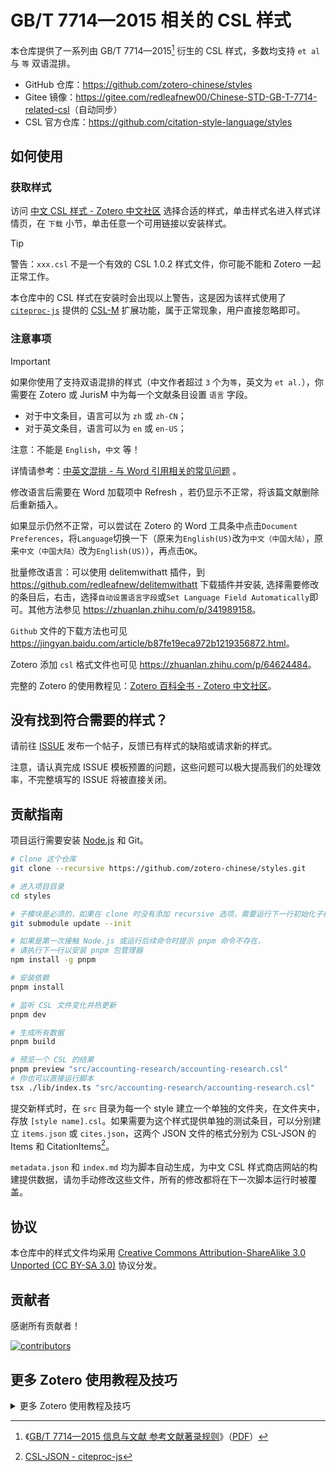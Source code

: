 # GB/T 7714—2015 相关的 CSL 样式

本仓库提供了一系列由 GB/T 7714—2015[^gbt7714] 衍生的 CSL 样式，多数均支持 `et al` 与 `等` 双语混排。

[^gbt7714]: 《[GB/T 7714—2015 信息与文献 参考文献著录规则](https://std.samr.gov.cn/gb/search/gbDetailed?id=71F772D8055ED3A7E05397BE0A0AB82A)》（[PDF](http://www.cessp.org.cn/a258.html)）

- GitHub 仓库：<https://github.com/zotero-chinese/styles>
- Gitee 镜像：<https://gitee.com/redleafnew00/Chinese-STD-GB-T-7714-related-csl>（自动同步）
- CSL 官方仓库：<https://github.com/citation-style-language/styles>

## 如何使用

### 获取样式

访问 [中文 CSL 样式 - Zotero 中文社区](https://zotero-chinese.com/styles/) 选择合适的样式，单击样式名进入样式详情页，在 `下载` 小节，单击任意一个可用链接以安装样式。

> [!TIP]
>
> 警告：`xxx.csl` 不是一个有效的 CSL 1.0.2 样式文件，你可能不能和 Zotero 一起正常工作。
>
> 本仓库中的 CSL 样式在安装时会出现以上警告，这是因为该样式使用了 [`citeproc-js`](https://github.com/Juris-M/citeproc-js) 提供的 [CSL-M](https://citeproc-js.readthedocs.io/en/latest/csl-m/index.html) 扩展功能，属于正常现象，用户直接忽略即可。

### 注意事项

> [!IMPORTANT]
> 如果你使用了支持双语混排的样式（中文作者超过 `3` 个为`等`，英文为 `et al.`），你需要在 Zotero 或 JurisM 中为每一个文献条目设置 `语言` 字段。
>
> - 对于中文条目，语言可以为 `zh` 或 `zh-CN`；
> - 对于英文条目，语言可以为 `en` 或 `en-US`；
>
> 注意：不能是 `English`，`中文` 等！
>
> 详情请参考：[中英文混排 - 与 Word 引用相关的常见问题](https://zotero-chinese.com/user-guide/faqs/word-addon#中英文混排) 。

修改语言后需要在 Word 加载项中 Refresh ，若仍显示不正常，将该篇文献删除后重新插入。

如果显示仍然不正常，可以尝试在 Zotero 的 Word 工具条中点击`Document Preferences`，将`Language`切换一下（原来为`English(US)`改为`中文（中国大陆）`，原来`中文（中国大陆）`改为`English(US)`），再点击`OK`。

批量修改语言：可以使用 delitemwithatt 插件，到 <https://github.com/redleafnew/delitemwithatt> 下载插件并安装,
选择需要修改的条目后，右击，选择`自动设置语言字段`或`Set Language Field Automatically`即可。其他方法参见 <https://zhuanlan.zhihu.com/p/341989158>。

`Github` 文件的下载方法也可见 <https://jingyan.baidu.com/article/b87fe19eca972b1219356872.html>。

Zotero 添加 `csl` 格式文件也可见 <https://zhuanlan.zhihu.com/p/64624484>。

完整的 Zotero 的使用教程见：[Zotero 百科全书 - Zotero 中文社区](https://zotero-chinese.com/user-guide/)。

## 没有找到符合需要的样式？

请前往 [ISSUE](https://github.com/zotero-chinese/styles/issues/new/choose) 发布一个帖子，反馈已有样式的缺陷或请求新的样式。

注意，请认真完成 ISSUE 模板预置的问题，这些问题可以极大提高我们的处理效率，不完整填写的 ISSUE 将被直接关闭。

## 贡献指南

项目运行需要安装 [Node.js](https://nodejs.org/zh-cn/) 和 Git。

```bash
# Clone 这个仓库
git clone --recursive https://github.com/zotero-chinese/styles.git

# 进入项目目录
cd styles

# 子模块是必须的，如果在 clone 时没有添加 recursive 选项，需要运行下一行初始化子模块
git submodule update --init

# 如果是第一次接触 Node.js 或运行后续命令时提示 pnpm 命令不存在，
# 请执行下一行以安装 pnpm 包管理器
npm install -g pnpm

# 安装依赖
pnpm install

# 监听 CSL 文件变化并热更新
pnpm dev

# 生成所有数据
pnpm build

# 预览一个 CSL 的结果
pnpm preview "src/accounting-research/accounting-research.csl"
# 你也可以直接运行脚本
tsx ./lib/index.ts "src/accounting-research/accounting-research.csl"
```

提交新样式时，在 `src` 目录为每一个 style 建立一个单独的文件夹，在文件夹中，存放 `[style name].csl`。如果需要为这个样式提供单独的测试条目，可以分别建立 `items.json` 或 `cites.json`，这两个 JSON 文件的格式分别为 CSL-JSON 的 Items 和 CitationItems[^csl-json]。

[^csl-json]: [CSL-JSON - citeproc-js](https://citeproc-js.readthedocs.io/en/latest/csl-json/markup.html)

`metadata.json` 和 `index.md` 均为脚本自动生成，为中文 CSL 样式商店网站的构建提供数据，请勿手动修改这些文件，所有的修改都将在下一次脚本运行时被覆盖。

## 协议

本仓库中的样式文件均采用 [Creative Commons Attribution-ShareAlike 3.0 Unported (CC BY-SA 3.0)](http://creativecommons.org/licenses/by-sa/3.0/) 协议分发。

## 贡献者

感谢所有贡献者！

[![contributors](https://contrib.rocks/image?repo=zotero-chinese/styles)](https://github.com/zotero-chinese/styles/graphs/contributors)

## 更多 Zotero 使用教程及技巧

<details>

<summary>更多 Zotero 使用教程及技巧</summary>

Zotero 使用参见[软件随心 https://zhuanlan.zhihu.com/c_1071081428967743488](https://zhuanlan.zhihu.com/c_1071081428967743488)。

一个 `PDF` 的 Zotero 使用简短教程《优雅地用 Zotero 进行文献管理和论文写作》，见
<https://github.com/redleafnew/Zotero_introduction/releases>
或 <https://zhuanlan.zhihu.com/p/113170814>。

Zotero 便携版的安装与使用见 <https://zhuanlan.zhihu.com/p/350797263>。

Zotero 怎么调整条目显示的大小，总觉得太小了见 <https://zhuanlan.zhihu.com/p/384398075>。

Zotero 如何展开和折叠所有条目见<https://zhuanlan.zhihu.com/p/544153534>。

Zotero 重装系统后 Word 工具条恢复的方法见 <https://zhuanlan.zhihu.com/p/350567611>。

Zotero Word 工具条不出现如何解决见 <https://zhuanlan.zhihu.com/p/365392235>。

ZoteroWord 中插入文献时如何默认打开经典视图见 <https://zhuanlan.zhihu.com/p/358078407>。

Zotero 中常用的一些批处理用的 `JavaScript` 脚本见[zotero-javascripts](https://github.com/redleafnew/zotero-javascripts)。

Zotero 利用 JavaScript 备份配置和数据见 <https://zhuanlan.zhihu.com/p/357859432>。

Zotero 数据、设置的备份与恢复-视频 <https://zhuanlan.zhihu.com/p/360084592>。

Zotero 设置的备份与恢复见 <https://zhuanlan.zhihu.com/p/350546813>。

Zotero 数据的备份与恢复见 <https://zhuanlan.zhihu.com/p/350549136>。

Zotero 如何新建一个 profile？<https://zhuanlan.zhihu.com/p/404906012>。

Zotero 如何选中重复条目中的部分条目 <https://zhuanlan.zhihu.com/p/406824204>。

Zotero 批量删除（合并）重复文献见 <https://zhuanlan.zhihu.com/p/352324486>。

Zotero 使参考文献列表中某些作者名字加粗，加星，刷新后保留见 <https://zhuanlan.zhihu.com/p/353770101>。

Zotero 参考文献编号位数增加后如何对齐见 <https://zhuanlan.zhihu.com/p/366711117>。

Zotero 中使用`GB/7714-2015`相关 `csl` 时文末显示的访问日期如何隐藏？<https://zhuanlan.zhihu.com/p/349555378>。

Zotero 使用 GB/T 7714 2015 样式期刊类型显示为[Z]的原因及解决方法见<https://zhuanlan.zhihu.com/p/497855911>。

Zotero 右键菜单中为什么没有 `Find Available PDF`？<https://zhuanlan.zhihu.com/p/348697024>。

Zotero 插件 Add-ons 无法打开的解决办法<https://zhuanlan.zhihu.com/p/536832783>。

Zotero 插件（扩展）的安装--以`茉莉花（jasminum）`为例 <https://zhuanlan.zhihu.com/p/347628976>。

Zotero 利用`jasminum（茉莉花）`安装或更新部分中文网站 `translator`<https://zhuanlan.zhihu.com/p/347642670>。

Zotero 中无关闭、最大化、最小化、窗口标题的窗口移动或放大缩小的方法 <https://zhuanlan.zhihu.com/p/343640809>。

Zotero 如何查看 `My Library` 中的文献属于哪个分类（文件夹）？<https://zhuanlan.zhihu.com/p/340591764>。

Zotero 如何只查找一个文件夹下的条目见<https://zhuanlan.zhihu.com/p/491245011>。

Zotero 同步文献库和附件 <https://zhuanlan.zhihu.com/p/339443686>。

Zotero 利用 `ZotFile` 管理附件参见 <https://zhuanlan.zhihu.com/p/337801423>。

设置 `ZotFile` 支持重命名移动更多文件格式-以 caj 文件为例 <https://zhuanlan.zhihu.com/p/340847784>。

今天安装了 `ZotFile` 插件，想请教一下大家怎么用它把以前导入的论文题目也给改过来见 <https://zhuanlan.zhihu.com/p/365665469>。

`ZotFile` 如何让不同主题的参考文献附件放在同一个文件夹 <https://zhuanlan.zhihu.com/p/426839229>。

`ZotFile` 怎么样可以只导出多篇文献 PDF？见<https://zhuanlan.zhihu.com/p/447109035>。

Zotero 删除条目（题录）时同时删除 `PDF` 附件的另一方法 <https://zhuanlan.zhihu.com/p/338159167>。

Zotero 如何将文件位置恢复到 storage 中？<https://zhuanlan.zhihu.com/p/420831288> 。

Zotero 怎么看自带的存贮(storage)剩余情况呢 <https://zhuanlan.zhihu.com/p/427955654>。

Zotero 如何清空 Zotero 自带的免费 300M 存贮空间（storage）见<https://zhuanlan.zhihu.com/p/596614249>。

Zotero 安装 ZotFile 后删除条目和附件见 <https://zhuanlan.zhihu.com/p/369141058>。

Zotero 6.0 如何使用系统默认的 PDF 阅读器？见<https://gitee.com/zotero-chinese/zotero-chinese/issues/I4YNR2>。

Zotero 不用代码不用其它软件清理使用 ZotFile 后删除条目剩余的游离附件 <https://zhuanlan.zhihu.com/p/422215186>。

Zotero 如何设置打开 PDF 附件的软件 <https://zhuanlan.zhihu.com/p/373952017>。

Zotero `style csl` 文件简单编辑参见 <https://zhuanlan.zhihu.com/p/336009544>。

Zotero 在 citationstyles.org 可视化编辑 csl 时如何使用自己的文献调试见 <https://zhuanlan.zhihu.com/p/437380542>。

Zotero 如何删除参考文献列表末尾的点（.）见<https://zhuanlan.zhihu.com/p/450850667>。

中文 `PDF` 识别---`jasminum` 使用参见 <https://zhuanlan.zhihu.com/p/329870430>。

不显示参考文献中的 `URL` 网址的方法见 <https://zhuanlan.zhihu.com/p/328773377>。

Zotero 自己的 style 或 translator 总是被恢复为官方的怎么办？见[[Zotero]自己的 style 或 translator 总是被恢复为官方的怎么办？](https://zhuanlan.zhihu.com/p/367843528)。

彻底解决参考文献显示网址及 DOI 问题见 <https://zhuanlan.zhihu.com/p/355842318>。

Word 参考文献列表末尾有 DOI，想修改 CSL 文件，但 CSL 代码找不到相应字段修改，怎么办？见<https://zhuanlan.zhihu.com/p/478072852>。

Zotero 直接同时生成“等”和“et al”(视频讲解)<https://zhuanlan.zhihu.com/p/342753388>。

使用 `JurisM Style` 实现同时生成“`et al`”和“`等`”见 <https://zhuanlan.zhihu.com/p/317108621>。

Zotero 修改版终于可以原生支持同时生成“`et al`”和“`等`”了 <https://zhuanlan.zhihu.com/p/314928204>。

Zotero 参考文献列表只出现一个作者，然后就是等了，怎么样出现全部作者的名字见 <https://zhuanlan.zhihu.com/p/367609914>。

Zoteroet al 或等前的逗号如何删除见 <https://zhuanlan.zhihu.com/p/372796326>。

Zotero 如何使用期刊缩写名称见 <https://zhuanlan.zhihu.com/p/372247762>。

Zotero 作者缩写如何改为全称？见 <https://zhuanlan.zhihu.com/p/393376982>。

Zotero 批量修改条目（文献）语言 <https://zhuanlan.zhihu.com/p/341989158>。

`Word` 中的文献如何导入到 Zotero 库中 <https://zhuanlan.zhihu.com/p/309597293>。

Zotero 批量文章题目大小写转为首字母大写的方法（含视频）<https://zhuanlan.zhihu.com/p/283889592>。

Zotero 作者姓名全部大写如何改为词首字母大写见 <https://zhuanlan.zhihu.com/p/393454241>。

Zotero 作者姓名批量修改为首字母大写见 <https://zhuanlan.zhihu.com/p/354481222>。

Zotero 生成双语参考文献的变通实现方法（含视频讲解）<https://zhuanlan.zhihu.com/p/282826403>。

Zotero 标准的引用方法（视频讲解）见<https://zhuanlan.zhihu.com/p/491375843>。

Zotero 分类、标签和关联的使用 <https://zhuanlan.zhihu.com/p/275707703>。

Zotero 数十篇文献同时去除同一个标签要怎么操作呢？除了一个一个点去除，有其他快捷去除的方式吗？见<https://zhuanlan.zhihu.com/p/500361660>

Zotero 检索引擎的使用 <https://zhuanlan.zhihu.com/p/268074292>。

Zotero 如何点击父文件夹时也同时显示子文件夹内容？<https://zhuanlan.zhihu.com/p/261375851>。

Zotero 总是自动把关键词添加成标签，这是哪个插件生成的，能关掉吗 <https://zhuanlan.zhihu.com/p/166085576>。

Zotero 不用安装其它软件清理删除条目后残留的 PDF 方法见 <https://zhuanlan.zhihu.com/p/356071795>。

Zotero 库中参考文献条目删除后，清除残留 `PDF` 的 `python` 脚本 <https://zhuanlan.zhihu.com/p/121770068>。

Zotero 插入文献后为什么显示为脚注或尾注？<https://zhuanlan.zhihu.com/p/114768349>。

如何在家愉快地使用 Zotero 通过远程访问收集知网数据？<https://zhuanlan.zhihu.com/p/110731827>。

Zotero 中安装了 `Zotfile` 后删除文献后清除 `PDF` 附件的小程序 <https://zhuanlan.zhihu.com/p/109531298>。

Zotero 中页码范围由“–”改为“-”见 <https://zhuanlan.zhihu.com/p/101884972>。

Zotero 中日期间隔符号由“–”改为“-”见 <https://zhuanlan.zhihu.com/p/366504227>。

Zotero 如何让 GB7714 2005 中 book（书籍）也显示页码 <https://zhuanlan.zhihu.com/p/429125051>。

Zotero 有权限时在导入 `CNKI` 题录时同时下载全文的方法 <https://zhuanlan.zhihu.com/p/90638718>。

Zotero 正文中如何实现作者（年代）的引文格式？<https://zhuanlan.zhihu.com/p/64852742>。

`Word` 中如何选择不同的 `csl` 文件？<https://zhuanlan.zhihu.com/p/64625049>。

Zotero 如何添加 `csl` 格式文件？<https://zhuanlan.zhihu.com/p/64624484>。

Zotero 中 `author`+`year` 格式下，`et al` 如何变为斜体？<https://zhuanlan.zhihu.com/p/64620849>。

Zotero 如何在 `Word` 中插入参考文献 <https://zhuanlan.zhihu.com/p/62931860>。

Zotero 引文下面有虚线下划线是怎么回事？<https://zhuanlan.zhihu.com/p/415999897>。

利用 `Word` 主控文档和 Zotero 实现一个文件多章参考文献（视频）见 <https://zhuanlan.zhihu.com/p/358442718>。

Zotero 如何禁用笔记中的拼写检查？<https://zhuanlan.zhihu.com/p/62780758>。

Zotero 如何批量删除条目中的笔记？<https://zhuanlan.zhihu.com/p/413057691>。

Zotero 文章题目大小写转为首字母大写的方法 <https://zhuanlan.zhihu.com/p/60651053>。

Zotero+`Word 2016` 参考文献中英文混排，解决 `et al` 和`等`的问题，另一思路 <https://zhuanlan.zhihu.com/p/60029219>。

`Word 2016` 中用 Zotero 插入的文献是类似乱码的域代码 <https://zhuanlan.zhihu.com/p/59995967>。

Zotero 结合`Zutilo`插件快速导出条目信息到剪贴板<https://zhuanlan.zhihu.com/p/597826044>。

360 安全浏览器如何安装 Zotero 插件 <https://zhuanlan.zhihu.com/p/59247644>。

如何设置 Zotero 生成的参考文献格式，刷新后不变（使用 Word 书目样式）？<https://zhuanlan.zhihu.com/p/58969571>。

Zotero 现在不能自动更新引文上标了是怎么回事？见 <https://zhuanlan.zhihu.com/p/354725834>。

`Word` 中没有 Zotero 工具条的解决办法之一 <https://zhuanlan.zhihu.com/p/58931999>。

Zotero 第三方工具条：（作者，年代）→ 作者（年代）快速切换，支持`WPS Office` <https://zhuanlan.zhihu.com/p/648205028>

`WPS Office`中使用 Zotero 插入参考文献不报错的方法<https://zhuanlan.zhihu.com/p/580194390>。

`WPS Office`中 Zotero 工具条显示全部图标的方法<https://zhuanlan.zhihu.com/p/580527678>。

WPS Office 中添加 Zotero 工具条的方法<https://zhuanlan.zhihu.com/p/580205995>。

Zotero+`Word 2016` 参考文献中英文混排，解决 `et al` 和`等`的问题 <https://zhuanlan.zhihu.com/p/58237038>。

Zotero 参考文献中论文题目部分单词实现斜体及上标、下标效果 <https://zhuanlan.zhihu.com/p/57638901>。

Zotero 通过 `DOI` 导入文献时能否带摘要 <https://zhuanlan.zhihu.com/p/56981700>。

`Word` 中加载 Zotero 工具条时提示加载宏的取消方法 <https://zhuanlan.zhihu.com/p/56551176>。

给 `Word` 中的 Zotero 设置快捷键 <https://zhuanlan.zhihu.com/p/55259481>。

</details>
